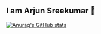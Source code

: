 ## I am Arjun Sreekumar 👋
[![Anurag's GitHub stats](https://github-readme-stats.vercel.app/api?username=ArjuntheSreekumar)](https://github.com/anuraghazra/github-readme-stats)
